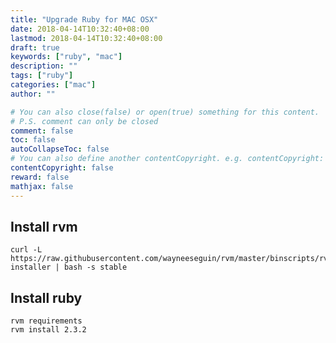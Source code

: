```yaml
---
title: "Upgrade Ruby for MAC OSX"
date: 2018-04-14T10:32:40+08:00
lastmod: 2018-04-14T10:32:40+08:00
draft: true
keywords: ["ruby", "mac"]
description: ""
tags: ["ruby"]
categories: ["mac"]
author: ""

# You can also close(false) or open(true) something for this content.
# P.S. comment can only be closed
comment: false
toc: false
autoCollapseToc: false
# You can also define another contentCopyright. e.g. contentCopyright: "This is another copyright."
contentCopyright: false
reward: false
mathjax: false
---
```


## Install rvm

```shell
curl -L https://raw.githubusercontent.com/wayneeseguin/rvm/master/binscripts/rvm-installer | bash -s stable
```

## Install ruby

```shell
rvm requirements
rvm install 2.3.2
```

<!--more-->


